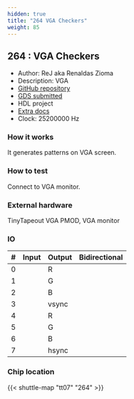 ```yaml
---
hidden: true
title: "264 VGA Checkers"
weight: 85
---
```


## 264 : VGA Checkers

* Author: ReJ aka Renaldas Zioma
* Description: VGA
* [GitHub repository](https://github.com/rejunity/vga-checkers)
* [GDS submitted](https://github.com/rejunity/vga-checkers/actions/runs/9332769602)
* HDL project
* [Extra docs]()
* Clock: 25200000 Hz

<!---

This file is used to generate your project datasheet. Please fill in the information below and delete any unused
sections.

You can also include images in this folder and reference them in the markdown. Each image must be less than
512 kb in size, and the combined size of all images must be less than 1 MB.
-->


### How it works

It generates patterns on VGA screen.

### How to test

Connect to VGA monitor.

### External hardware

TinyTapeout VGA PMOD, VGA monitor


### IO

| #             | Input    | Output   | Bidirectional   |
| ------------- | -------- | -------- | --------------- |
| 0 |   | R  |         |
| 1 |   | G  |         |
| 2 |   | B  |         |
| 3 |   | vsync  |         |
| 4 |   | R  |         |
| 5 |   | G  |         |
| 6 |   | B  |         |
| 7 |   | hsync  |         |


### Chip location

{{< shuttle-map "tt07" "264" >}}
